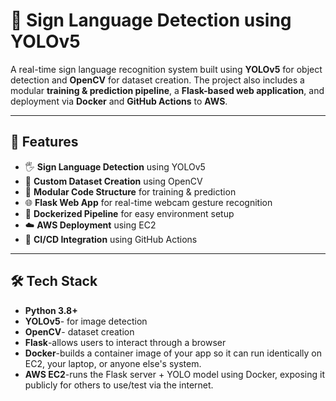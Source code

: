 # 🤟 Sign Language Detection using YOLOv5

A real-time sign language recognition system built using **YOLOv5** for object detection and **OpenCV** for dataset creation. The project also includes a modular **training & prediction pipeline**, a **Flask-based web application**, and deployment via **Docker** and **GitHub Actions** to **AWS**.

---

## 🚀 Features

- 🖐️ **Sign Language Detection** using YOLOv5
- 🎥 **Custom Dataset Creation** using OpenCV
- 🧱 **Modular Code Structure** for training & prediction
- 🌐 **Flask Web App** for real-time webcam gesture recognition
- 🐳 **Dockerized Pipeline** for easy environment setup
- ☁️ **AWS Deployment** using EC2
- 🔁 **CI/CD Integration** using GitHub Actions

---

## 🛠️ Tech Stack

- **Python 3.8+**
- **YOLOv5**- for image detection
- **OpenCV**- dataset creation
- **Flask**-allows users to interact through a browser
- **Docker**-builds a container image of your app so it can run identically on EC2, your laptop, or anyone else's system.
- **AWS EC2**-runs the Flask server + YOLO model using Docker, exposing it publicly for others to use/test via the internet.




